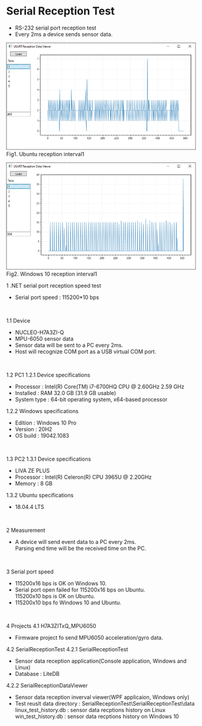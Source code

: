 # Serial Reception Test
- RS-232 serial port reception test
- Every 2ms a device sends sensor data.

![](https://github.com/heecheol-jung/SerialReceptionTest/blob/main/doc/ubuntu_reception_interval1.png)
</br>Fig1. Ubuntu reception interval1

![](https://github.com/heecheol-jung/SerialReceptionTest/blob/main/doc/win_reception_interval1.png)
</br>Fig2. Windows 10 reception interval1

1 .NET serial port reception speed test
- Serial port speed : 115200*10 bps
</br>

1.1 Device
- NUCLEO-H7A3ZI-Q
- MPU-6050 sensor data
- Sensor data will be sent to a PC every 2ms.
- Host will recognize COM port as a USB virtual COM port.
</br>

1.2 PC1
1.2.1 Device specifications
- Processor	: Intel(R) Core(TM) i7-6700HQ CPU @ 2.60GHz   2.59 GHz
- Installed : RAM	32.0 GB (31.9 GB usable)
- System type : 64-bit operating system, x64-based processor

1.2.2 Windows specifications
- Edition	: Windows 10 Pro
- Version	: 20H2
- OS build : 19042.1083
</br>

1.3 PC2
1.3.1 Device specifications
- LIVA ZE PLUS
- Processor : Intel(R) Celeron(R) CPU 3965U @ 2.20GHz
- Memory : 8 GB

1.3.2 Ubuntu specifications
- 18.04.4 LTS
</br>

2 Measurement
- A device will send event data to a PC every 2ms.</br>
  Parsing end time will be the received time on the PC.
</br>  

3 Serial port speed
- 115200x16 bps is OK on Windows 10.
- Serial port open failed for 115200x16 bps on Ubuntu.</br>
  115200x10 bps is OK on Ubuntu.
- 115200x10 bps fo Windows 10 and Ubuntu.
</br>

4 Projects
4.1 H7A3ZITxQ_MPU6050
- Firmware project fo send MPU6050 acceleration/gyro data.

4.2 SerialReceptionTest
4.2.1 SerialReceptionTest
- Sensor data reception application(Console application, Windows and Linux)
- Database : LiteDB

4.2.2 SerialReceptionDataViewer
- Sensor data reception inverval viewer(WPF applicaion, Windows only)
- Test reuslt data directory : SerialReceptionTest\SerialReceptionTest\data</br>
  linux_test_history.db : sensor data recptions history on Linux</br>
  win_test_history.db : sensor data recptions history on Windows 10
